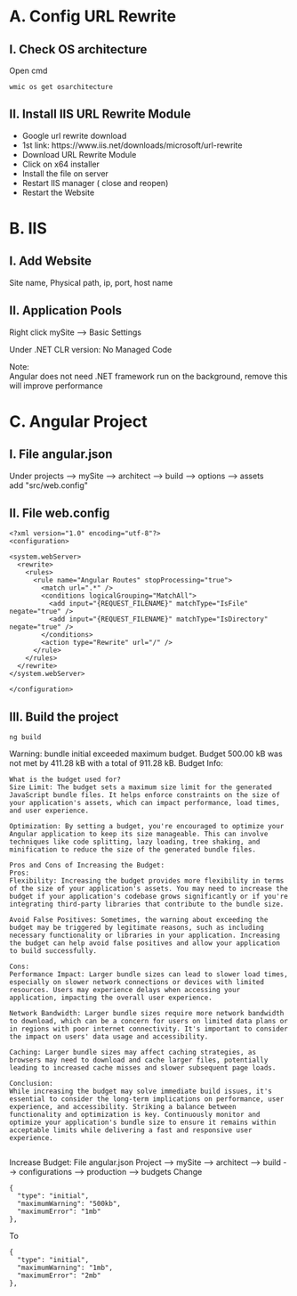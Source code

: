# A. Config URL Rewrite
## I. Check OS architecture
Open cmd
```
wmic os get osarchitecture
```
## II. Install IIS URL Rewrite Module
<ul>
  <li>Google url rewrite download</li>
  <li>1st link: https://www.iis.net/downloads/microsoft/url-rewrite</li>
  <li>Download URL Rewrite Module</li>
  <li>Click on x64 installer</li>
  <li>Install the file on server</li>
  <li>Restart IIS manager ( close and reopen)</li>
  <li>Restart the Website</li>
</ul>
 







# B. IIS
## I. Add Website
Site name, Physical path, ip, port, host name
## II. Application Pools
<p>Right click mySite --> Basic Settings</p>
<p>Under .NET CLR version: No Managed Code</p>
Note:<br>
Angular does not need .NET framework run on the background, remove this will improve performance

# C. Angular Project
## I. File angular.json
Under projects --> mySite --> architect --> build --> options --> assets <br>
add "src/web.config"



## II. File web.config
```
<?xml version="1.0" encoding="utf-8"?>
<configuration>

<system.webServer>
  <rewrite>
    <rules>
      <rule name="Angular Routes" stopProcessing="true">
        <match url=".*" />
        <conditions logicalGrouping="MatchAll">
          <add input="{REQUEST_FILENAME}" matchType="IsFile" negate="true" />
          <add input="{REQUEST_FILENAME}" matchType="IsDirectory" negate="true" />
        </conditions>
        <action type="Rewrite" url="/" />
      </rule>
    </rules>
  </rewrite>
</system.webServer>

</configuration>
```

## III. Build the project
```
ng build
```
Warning: bundle initial exceeded maximum budget. Budget 500.00 kB was not met by 411.28 kB with a total of 911.28 kB.
Budget Info:
```
What is the budget used for?
Size Limit: The budget sets a maximum size limit for the generated JavaScript bundle files. It helps enforce constraints on the size of your application's assets, which can impact performance, load times, and user experience.

Optimization: By setting a budget, you're encouraged to optimize your Angular application to keep its size manageable. This can involve techniques like code splitting, lazy loading, tree shaking, and minification to reduce the size of the generated bundle files.

Pros and Cons of Increasing the Budget:
Pros:
Flexibility: Increasing the budget provides more flexibility in terms of the size of your application's assets. You may need to increase the budget if your application's codebase grows significantly or if you're integrating third-party libraries that contribute to the bundle size.

Avoid False Positives: Sometimes, the warning about exceeding the budget may be triggered by legitimate reasons, such as including necessary functionality or libraries in your application. Increasing the budget can help avoid false positives and allow your application to build successfully.

Cons:
Performance Impact: Larger bundle sizes can lead to slower load times, especially on slower network connections or devices with limited resources. Users may experience delays when accessing your application, impacting the overall user experience.

Network Bandwidth: Larger bundle sizes require more network bandwidth to download, which can be a concern for users on limited data plans or in regions with poor internet connectivity. It's important to consider the impact on users' data usage and accessibility.

Caching: Larger bundle sizes may affect caching strategies, as browsers may need to download and cache larger files, potentially leading to increased cache misses and slower subsequent page loads.

Conclusion:
While increasing the budget may solve immediate build issues, it's essential to consider the long-term implications on performance, user experience, and accessibility. Striking a balance between functionality and optimization is key. Continuously monitor and optimize your application's bundle size to ensure it remains within acceptable limits while delivering a fast and responsive user experience.


```
Increase Budget:
File angular.json
Project --> mySite --> architect --> build --> configurations --> production --> budgets
Change
```
{
  "type": "initial",
  "maximumWarning": "500kb",
  "maximumError": "1mb"
},
```
To
```
{
  "type": "initial",
  "maximumWarning": "1mb",
  "maximumError": "2mb"
},
```






